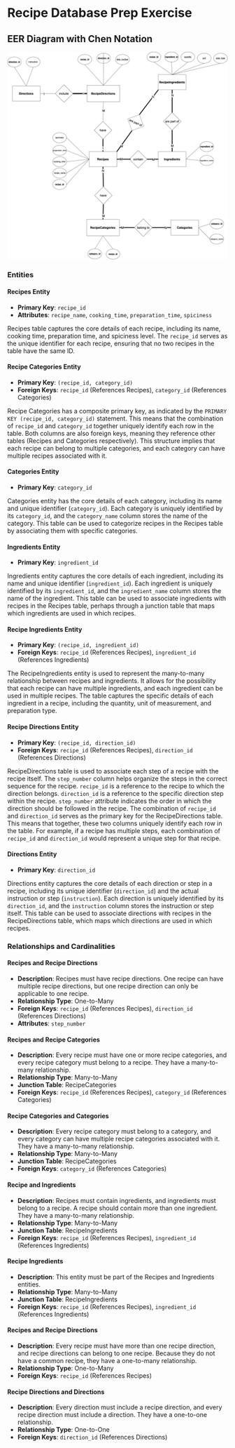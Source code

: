 # Recipe Database Prep Exercise

## EER Diagram with Chen Notation
![Recipe Database EER Diagram](Eer-Diagrams/recipe-database-eer.png)

### Entities

#### Recipes Entity
- **Primary Key**: `recipe_id`
- **Attributes**: `recipe_name`, `cooking_time`, `preparation_time`, `spiciness`

Recipes table captures the core details of each recipe, including its name, cooking time, preparation time, and spiciness level. The `recipe_id` serves as the unique identifier for each recipe, ensuring that no two recipes in the table have the same ID.

#### Recipe Categories Entity
- **Primary Key**: `(recipe_id, category_id)`
- **Foreign Keys**: `recipe_id` (References Recipes), `category_id` (References Categories)

Recipe Categories has a composite primary key, as indicated by the `PRIMARY KEY (recipe_id, category_id)` statement. This means that the combination of `recipe_id` and `category_id` together uniquely identify each row in the table. Both columns are also foreign keys, meaning they reference other tables (Recipes and Categories respectively). This structure implies that each recipe can belong to multiple categories, and each category can have multiple recipes associated with it.

#### Categories Entity
- **Primary Key**: `category_id`

Categories entity has the core details of each category, including its name and unique identifier (`category_id`). Each category is uniquely identified by its `category_id`, and the `category_name` column stores the name of the category. This table can be used to categorize recipes in the Recipes table by associating them with specific categories.

#### Ingredients Entity
- **Primary Key**: `ingredient_id`

Ingredients entity captures the core details of each ingredient, including its name and unique identifier (`ingredient_id`). Each ingredient is uniquely identified by its `ingredient_id`, and the `ingredient_name` column stores the name of the ingredient. This table can be used to associate ingredients with recipes in the Recipes table, perhaps through a junction table that maps which ingredients are used in which recipes.

#### Recipe Ingredients Entity
- **Primary Key**: `(recipe_id, ingredient_id)`
- **Foreign Keys**: `recipe_id` (References Recipes), `ingredient_id` (References Ingredients)

The RecipeIngredients entity is used to represent the many-to-many relationship between recipes and ingredients. It allows for the possibility that each recipe can have multiple ingredients, and each ingredient can be used in multiple recipes. The table captures the specific details of each ingredient in a recipe, including the quantity, unit of measurement, and preparation type.

#### Recipe Directions Entity
- **Primary Key**: `(recipe_id, direction_id)`
- **Foreign Keys**: `recipe_id` (References Recipes), `direction_id` (References Directions)

RecipeDirections table is used to associate each step of a recipe with the recipe itself. The `step_number` column helps organize the steps in the correct sequence for the recipe. `recipe_id` is a reference to the recipe to which the direction belongs. `direction_id` is a reference to the specific direction step within the recipe. `step_number` attribute indicates the order in which the direction should be followed in the recipe. The combination of `recipe_id` and `direction_id` serves as the primary key for the RecipeDirections table. This means that together, these two columns uniquely identify each row in the table. For example, if a recipe has multiple steps, each combination of `recipe_id` and `direction_id` would represent a unique step for that recipe.

#### Directions Entity
- **Primary Key**: `direction_id`

Directions entity captures the core details of each direction or step in a recipe, including its unique identifier (`direction_id`) and the actual instruction or step (`instruction`). Each direction is uniquely identified by its `direction_id`, and the `instruction` column stores the instruction or step itself. This table can be used to associate directions with recipes in the RecipeDirections table, which maps which directions are used in which recipes.

### Relationships and Cardinalities

#### Recipes and Recipe Directions

- **Description**: Recipes must have recipe directions. One recipe can have multiple recipe directions, but one recipe direction can only be applicable to one recipe.
- **Relationship Type**: One-to-Many
- **Foreign Keys**: `recipe_id` (References Recipes), `direction_id` (References Directions)
- **Attributes**: `step_number`

#### Recipes and Recipe Categories

- **Description**: Every recipe must have one or more recipe categories, and every recipe category must belong to a recipe. They have a many-to-many relationship.
- **Relationship Type**: Many-to-Many
- **Junction Table**: RecipeCategories
- **Foreign Keys**: `recipe_id` (References Recipes), `category_id` (References Categories)

#### Recipe Categories and Categories

- **Description**: Every recipe category must belong to a category, and every category can have multiple recipe categories associated with it. They have a many-to-many relationship.
- **Relationship Type**: Many-to-Many
- **Junction Table**: RecipeCategories
- **Foreign Keys**: `category_id` (References Categories)

#### Recipe and Ingredients

- **Description**: Recipes must contain ingredients, and ingredients must belong to a recipe. A recipe should contain more than one ingredient. They have a many-to-many relationship.
- **Relationship Type**: Many-to-Many
- **Junction Table**: RecipeIngredients
- **Foreign Keys**: `recipe_id` (References Recipes), `ingredient_id` (References Ingredients)

#### Recipe Ingredients

- **Description**: This entity must be part of the Recipes and Ingredients entities.
- **Relationship Type**: Many-to-Many
- **Junction Table**: RecipeIngredients
- **Foreign Keys**: `recipe_id` (References Recipes), `ingredient_id` (References Ingredients)

#### Recipes and Recipe Directions

- **Description**: Every recipe must have more than one recipe direction, and recipe directions can belong to one recipe. Because they do not have a common recipe, they have a one-to-many relationship.
- **Relationship Type**: One-to-Many
- **Foreign Keys**: `recipe_id` (References Recipes)

#### Recipe Directions and Directions

- **Description**: Every direction must include a recipe direction, and every recipe direction must include a direction. They have a one-to-one relationship.
- **Relationship Type**: One-to-One
- **Foreign Keys**: `direction_id` (References Directions)

